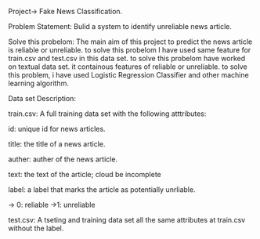 Project-> Fake News Classification.

Problem Statement: Bulid a system to identify unreliable news article.

Solve this probelom: The main aim of this project to predict the news article is reliable or unreliable. to solve this probelom I have used same feature for train.csv and test.csv in this data set. to solve this probelom have worked on textual data set. it containous features of reliable or unreliable. to solve this problem, i have used Logistic Regression Classifier and other machine learning algorithm. 

Data set Description: 

train.csv: A full training data set with the following atttributes:

id: unique id for news articles.

title: the title of a news article.

auther: auther of the news article.

text: the text of the article; cloud be incomplete 

label: a label that marks the article as  potentially unrliable. 

 -> 0: reliable
 ->1: unreliable
 
test.csv: A tseting and training data set all the same attributes at train.csv without the label.


